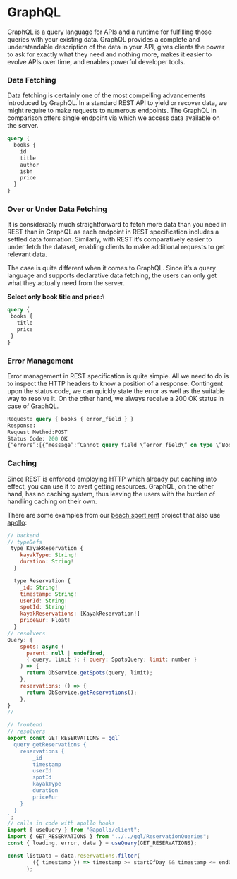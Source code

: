 # GraphQL

GraphQL is a query language for APIs and a runtime for fulfilling those queries with your existing data. GraphQL provides a complete and understandable description of the data in your API, gives clients the power to ask for exactly what they need and nothing more, makes it easier to evolve APIs over time, and enables powerful developer tools.

### **Data Fetching** <a href="e230" id="e230"></a>

Data fetching is certainly one of the most compelling advancements introduced by GraphQL. In a standard REST API to yield or recover data, we might require to make requests to numerous endpoints. The GraphQL in comparison offers single endpoint via which we access data available on the server.

```graphql
query {
  books {
    id
    title
    author
    isbn
    price
  } 
}
```

### Over or Under Data Fetching <a href="4e3e" id="4e3e"></a>

It is considerably much straightforward to fetch more data than you need in REST than in GraphQL as each endpoint in REST specification includes a settled data formation. Similarly, with REST it’s comparatively easier to under fetch the dataset, enabling clients to make additional requests to get relevant data.

The case is quite different when it comes to GraphQL. Since it’s a query language and supports declarative data fetching, the users can only get what they actually need from the server.

**Select only book title and price:**\


```graphql
query {
 books {
   title
   price
 } 
}
```

### Error Management <a href="0de6" id="0de6"></a>

Error management in REST specification is quite simple. All we need to do is to inspect the HTTP headers to know a position of a response. Contingent upon the status code, we can quickly state the error as well as the suitable way to resolve it. On the other hand, we always receive a 200 OK status in case of GraphQL.

```graphql
Request: query { books { error_field } }
Response:
Request Method:POST
Status Code: 200 OK
{“errors”:[{“message”:”Cannot query field \”error_field\” on type \”Book\”.”,”category”:”graphql”,”locations”:[{“line”:3,”column”:3}]}]}

```

### Caching <a href="9388" id="9388"></a>

Since REST is enforced employing HTTP which already put caching into effect, you can use it to avert getting resources. GraphQL, on the other hand, has no caching system, thus leaving the users with the burden of handling caching on their own.

There are some examples from our [beach sport rent](https://github.com/mallorcabootcamp/beach-sports-rent) project that also use [apollo](https://www.apollographql.com):

```javascript
// backend 
// typeDefs
 type KayakReservation {
    kayakType: String!
    duration: String!
  }

  type Reservation {
    _id: String!
    timestamp: String!
    userId: String!
    spotId: String!
    kayakReservations: [KayakReservation!]
    priceEur: Float!
  }
// resolvers
Query: {
    spots: async (
      parent: null | undefined,
      { query, limit }: { query: SpotsQuery; limit: number }
    ) => {
      return DbService.getSpots(query, limit);
    },
    reservations: () => {
      return DbService.getReservations();
    },
}
//

// frontend
// resolvers
export const GET_RESERVATIONS = gql`
  query getReservations {
    reservations {
        _id
        timestamp
        userId
        spotId
        kayakType
        duration
        priceEur
    }
  }
`;
// calls in code with apollo hooks
import { useQuery } from "@apollo/client";
import { GET_RESERVATIONS } from "../../gql/ReservationQueries";
const { loading, error, data } = useQuery(GET_RESERVATIONS);

const listData = data.reservations.filter(
        ({ timestamp }) => timestamp >= startOfDay && timestamp <= endOfDay
      );


```


